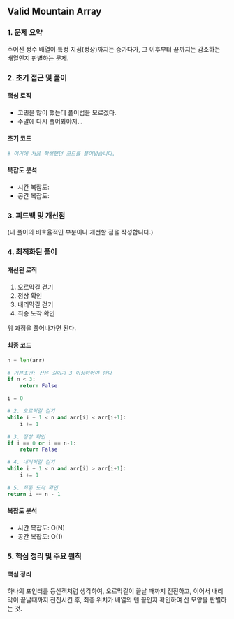 ## Valid Mountain Array

### 1. 문제 요약
주어진 정수 배열이 특정 지점(정상)까지는 증가다가, 그 이후부터 끝까지는 감소하는 배열인지 판별하는 문제.

### 2. 초기 접근 및 풀이

#### 핵심 로직

- 고민을 많이 했는데 풀이법을 모르겠다.
- 주말에 다시 풀어봐야지...

#### 초기 코드
```python
# 여기에 처음 작성했던 코드를 붙여넣습니다.
```

#### 복잡도 분석

- 시간 복잡도:
- 공간 복잡도:

### 3. 피드백 및 개선점
(내 풀이의 비효율적인 부분이나 개선할 점을 작성합니다.)

### 4. 최적화된 풀이

#### 개선된 로직

1. 오르막길 걷기
2. 정상 확인
3. 내리막길 걷기
4. 최종 도착 확인

위 과정을 풀어나가면 된다.

#### 최종 코드

```python
n = len(arr)

# 기본조건: 산은 길이가 3 이상이어야 한다
if n < 3:
    return False

i = 0

# 2. 오르막길 걷기
while i + 1 < n and arr[i] < arr[i+1]:
    i += 1

# 3. 정상 확인
if i == 0 or i == n-1:
    return False

# 4. 내리막길 걷기
while i + 1 < n and arr[i] > arr[i+1]:
    i += 1

# 5. 최종 도착 확인
return i == n - 1
```

#### 복잡도 분석

- 시간 복잡도: O(N)
- 공간 복잡도: O(1)

### 5. 핵심 정리 및 주요 원칙

#### 핵심 정리

하나의 포인터를 등산객처럼 생각하여, 오르막길이 끝날 때까지 전진하고, 이어서 내리막이 끝날때까지 전진시킨 후, 최종 위치가 배열의 맨 끝인지 확인하여 산 모양을 판별하는 것.